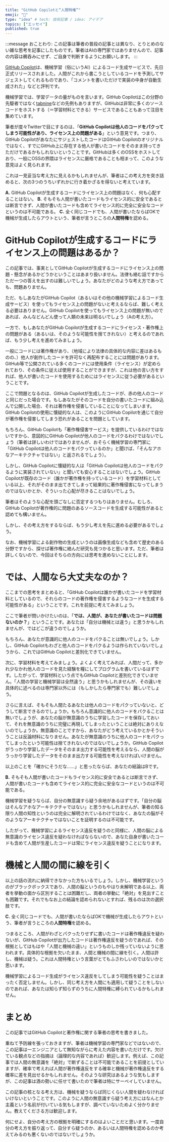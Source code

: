 ```yaml
---
title: "GitHub Copilotと“人間特権”"
emoji: "🤖"
type: "idea" # tech: 技術記事 / idea: アイデア
topics: ["エッセイ"]
published: true
---
```


:::message
おことわり: この記事は筆者の普段の記事とは異なり、とりとめのない雑な思考を記事にしたものです。筆者はAIの専門家ではありませんので、記事の内容は鵜呑みにせず、ご自身で判断するようにお願いします。
:::

[GitHub Copilot](https://github.com/features/copilot)は、機械学習（俗にいうAI）によるコード生成サービスで、先日正式リリースされました。人間がこれから書こうとしているコードを予測してサジェストしてくれるものであり、「コメントを書いただけで実装の中身が自動生成された」などと評判です。

機械学習では、学習データの量がものを言います。GitHub Copilotはこの分野の先駆者ではなく[tabnine](https://www.tabnine.com/)などの先例もありますが、GitHubは非常に多くのソースコードをホストする（＝学習材料とできる）サービスであることもあって注目を集めています。

筆者が度々Twitterで目にするのは、「**GitHub Copilotは他人のコードをパクってしまう可能性があり、ライセンス上の問題がある**」という意見です。つまり、GitHub CopilotがあなたにサジェストしたコードはGitHub Copilotのオリジナルではなく、すでにGitHub上に存在する他人が書いたコードをそのまま持ってきただけであるかもしれないということです。GitHubは多くのOSSをホストしており、一般にOSSの界隈はライセンスに厳格であることも相まって、このような意見はよく見られます。

これは一見妥当な考え方に見えるかもしれませんが、筆者はこの考え方を突き詰めると、次の3つのうちいずれかに行き着かざるを得ないと考えています。

**A.** GitHub Copilotが生成するコードにライセンス上の問題はなく、何も心配することはない。
**B.** そもそも人間が書いたコードもライセンス的に安全であるとは断言できず、人間が書いたコードも含めてライセンス的に完全に安全なコードというのは不可能である。
**C.** 全く同じコードでも、人間が書いたならばOKで機械が生成したらアウトという、筆者が言うところの**人間特権**を認める。

# GitHub Copilotが生成するコードにライセンス上の問題はあるか？

この記事では、事実としてGitHub Copilotが生成するコードにライセンス上の問題・懸念があるかどうかということはあまり扱いません。法律も絡む話ですからただ一つの答えを出すのは難しいでしょう。あなたがどのような考え方であっても、問題ありません。

ただ、もしあなたがGitHub Copilot（あるいはその他の機械学習によるコード生成サービス）を使ってもライセンス上の問題がないと考えるならば、難しく考える必要はありません。GitHub Copilotを使ってもライセンス上の問題が無いのであれば、みんなどんどん使って人類の未来は明るいでしょう（Aの考え方）。

一方で、もしあなたがGitHub Copilotが生成するコードにライセンス・著作権上の問題がある（あるいは、そのような可能性を捨てきれない）と考えるのであれば、もう少し考えを進めてみましょう。

一般にコードには著作権があり、（地域により法律の具体的な内容に差はあるものの、）他人が創作したコードを許可なく再配布することには問題があります。GitHub等で公開されている多くのコードには使用条件（ライセンス）が定められており、その条件に従えば使用することができますが、これは他の言い方をすれば、他人が書いたコードを使用するためにはライセンスに従う必要があるということです。

ここで問題となるのは、GitHub Copilotが生成したコードが、赤の他人のコードと同じだった場合です。もしあなたがそのコードを自分の書いたコードに組み込んで公開した場合、それは著作権を侵害していることになってしまいます。GitHub Copilotの使用に懐疑的な人は、このようにGitHub Copilotを通じて自分が著作権を侵害してしまう恐れがあることを問題としています。

もちろん、GitHub Copilotも「著作権侵害サービス」を提供しているわけではないですから、意図的にGitHub Copilotが他人のコードをパクるわけではないでしょう（筆者は詳しいわけではありませんが、おそらく機械学習の専門家に「GitHub Copilotは他人のコードをパクっているのか」と聞けば、「そんなアホなアーキテクチャではない」と返されるでしょう）。

しかし、GitHub Copilotに懐疑的な人は「GitHub Copilotは他人のコードをパクるように実装されていない」と聞いても安心することはないでしょう。GitHub Copilotが既存のコード（誰かが著作権を持っているコード）を学習材料としている以上、それがそのまま出てきてしまって結果的に著作権侵害になってしまうのではないかとか、そういった心配が尽きることはないでしょう。

筆者はそのような心配を頭ごなしに否定するつもりはありません。むしろ、GitHub Copilotが著作権的に問題のあるソースコードを生成する可能性があると認めても構いません。

しかし、その考え方をするならば、もう少し考えを先に進める必要があるでしょう。

なお、機械学習による創作物の生成というのは画像生成なども含めて歴史のある分野ですから、探せば著作権に絡んだ研究も見つかると思います。ただ、筆者は詳しくないので、今回はそちらの方向には思考を進めないことにします。

# では、人間なら大丈夫なのか？

ここまでの思考をまとめると、「GitHub Copilotは誰かが書いたコードを学習材料としているので、それらのコードの著作権を侵害するようなコードを生成する可能性がある」ということです。これを前提に考えてみましょう。

ここで筆者が問いかけたいのは、「**では、人間が、あなたが書いたコードは問題ないのか？**」ということです。あなたは「自分は機械とは違う」と思うかもしれませんが、ではどこが違うのでしょうか。

もちろん、あなたが意識的に他人のコードをパクることは無いでしょう。しかし、GitHub Copilotもわざと他人のコードをパクるようは作られていないでしょうから、これではGitHub Copilotと差別化できていません。

次に、学習材料を考えてみましょう。よくよく考えてみれば、人間だって、多かれ少なかれ他人のコードを見た経験を糧にしてプログラムを書いているはずです。したがって、学習材料という点でもGitHub Copilotと差別化できていません。「人間の学習と機械学習は全然違う」と思うかもしれませんが、その違いを具体的に述べるのは専門家以外には（もしかしたら専門家でも）難しいでしょう。

さらに言えば、そもそも人間たるあなたは他人のコードをパクっていないと、どうして断言できるのでしょうか。もちろん意識的に他人のコードをパクることは無いでしょうが、あなたの脳が無意識のうちに学習したコードを保存しておいて、それを無意識のうちに完璧に再現してしまったということは絶対にありえないのでしょうか。無意識のことですから、あなたがどう考えているかとかそういうことは反論材料になりません。あなたが無意識のうちに他人のコードをパクってしまったという可能性は捨てきれないのではないでしょうか。GitHub Copilotがうっかり学習したデータをそのまま出力する可能性を考えるなら、人間の脳がうっかり学習したデータをそのまま出力する可能性を考えなければいけません。

以上のことを「確かにそうだな……」と思ったならば、あなたの結論はBです。

**B.** そもそも人間が書いたコードもライセンス的に安全であるとは断言できず、人間が書いたコードも含めてライセンス的に完全に安全なコードというのは不可能である。

機械学習を疑うならば、自分の無意識すら疑う余地があるはずです。「自分の脳はそんなアホなアーキテクチャではない」と思うかもしれませんが、筆者の知る限り人間の知性というのは完全に解明されているわけではなく、あなたの脳がそのようなアーキテクチャではないことを証明するのは不可能です。

したがって、機械学習によるライセンス違反を疑うのと同様に、人間の脳による無意識のライセンス違反を疑わなければならないので、あなた自身が書いたコードも含めて人間が生産したコードは常にライセンス違反を疑うことになります。

# 機械と人間の間に線を引く

以上の話の流れに納得できなかった方もいるでしょう。しかし、機械学習というのがブラックボックスであり、人間の脳というのもやはり未解明である以上、両者を挙動の面から区別することは困難だし、両者の挙動に「絶対」を見出すことも困難です。それでもなお上の結論を認められないとすれば、残るのは次の選択肢です。

**C.** 全く同じコードでも、人間が書いたならばOKで機械が生成したらアウトという、筆者が言うところの**人間特権**を認める。

つまるところ、人間がわざとパクったりせずに書いたコードは著作権違反を疑わないが、GitHub Copilotが出力したコードは著作権違反を疑うのであれば、その根拠としてはもはや「人間と機械の違い」というものしか残っていないように思われます。具体的な根拠を欠いたまま、人間と機械の間に線を引く。人間は許し、機械は疑う。これは人間特権という言葉がとてもふさわしいのではないかと思います。

機械学習によるコード生成がライセンス違反をしてしまう可能性を疑うことはまったく否定しません。しかし、同じ考え方を人間にも適用して疑うことをしないのであれば、あなたは知らず知らずのうちに人間特権に縛られているかもしれません。

# まとめ

この記事ではGitHub Copilotと著作権に関する筆者の思考を書きました。

重ねて予防線を張っておきますが、筆者は機械学習の専門家などではないので、この記事は一エンジニアとして無知ながらに考えた内容を書いただけです。欠けている観点などの指摘は（論理的な内容であれば）歓迎します。例えば、この記事では人間の無意識を「絶対」で断ずることは不可能であることを前提としていますが、確率で考えれば人間が著作権違反をする確率と機械が著作権違反をする確率に差を見出せるかもしれません。そのような研究はあるような気もしますが、この記事は酒の勢いに任せて書いたので筆者は特にサーベイしていません。

この記事の核となる考え方は、機械を疑うならば同じくらい人間を疑わなければいけないということです。このように人間の無意識すら疑う考え方にはなんとか主義という名前が付いている気もしますが、調べていないためよく分かりません。教えてくださる方は歓迎します。

何にせよ、自分の考え方の根拠を明確にするのはよいことだと思います。一度自分の考え方を振り返って、自分すら疑うのか、あるいは人間特権を認めるのか考えてみるのも悪くないのではないでしょうか。